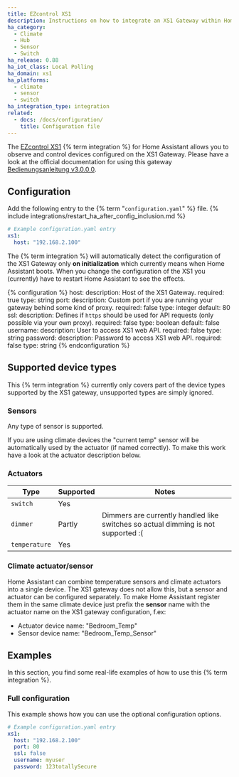 ```yaml
---
title: EZcontrol XS1
description: Instructions on how to integrate an XS1 Gateway within Home Assistant.
ha_category:
  - Climate
  - Hub
  - Sensor
  - Switch
ha_release: 0.88
ha_iot_class: Local Polling
ha_domain: xs1
ha_platforms:
  - climate
  - sensor
  - switch
ha_integration_type: integration
related:
  - docs: /docs/configuration/
    title: Configuration file
---
```


The [EZcontrol XS1](http://www.ezcontrol.de/content/view/36/28/) {% term integration %} for Home Assistant allows you to observe and control devices configured on the XS1 Gateway. Please have a look at the official documentation for using this gateway [Bedienungsanleitung v3.0.0.0](http://www.ezcontrol.de/support/downloads/XS1/xs1manual/Bedienungsanleitung_EZcontrol_XS1_3.0.0.0-2.pdf).

## Configuration

Add the following entry to the {% term "`configuration.yaml`" %} file.
{% include integrations/restart_ha_after_config_inclusion.md %}

```yaml
# Example configuration.yaml entry
xs1:
  host: "192.168.2.100"
```

The {% term integration %} will automatically detect the configuration of the XS1 Gateway only **on initialization** which currently means when Home Assistant boots. When you change the configuration of the XS1 you (currently) have to restart Home Assistant to see the effects.

{% configuration %}
host:
  description: Host of the XS1 Gateway.
  required: true
  type: string
port:
  description: Custom port if you are running your gateway behind some kind of proxy.
  required: false
  type: integer
  default: 80
ssl:
  description: Defines if `https` should be used for API requests  (only possible via your own proxy).
  required: false
  type: boolean
  default: false
username:
  description: User to access XS1 web API.
  required: false
  type: string
password:
  description: Password to access XS1 web API.
  required: false
  type: string
{% endconfiguration %}

## Supported device types

<div class='note warning'>
This {% term integration %} currently only covers part of the device types supported by the XS1 gateway, unsupported types are simply ignored.
</div>

### Sensors

Any type of sensor is supported.

<div class='note warning'>
If you are using climate devices the "current temp" sensor will be automatically used by the actuator (if named correctly). To make this work have a look at the actuator description below.
</div>

### Actuators

| Type          | Supported | Notes                                                                             |
| ------------- | --------- | --------------------------------------------------------------------------------- |
| `switch`      | Yes       |                                                                                   |
| `dimmer`      | Partly    | Dimmers are currently handled like switches so actual dimming is not supported :( |
| `temperature` | Yes       |                                                                                   |

### Climate actuator/sensor

Home Assistant can combine temperature sensors and climate actuators into a single device. The XS1 gateway does not allow this, but a sensor and actuator can be configured separately. To make Home Assistant register them in the same climate device just prefix the **sensor** name with the actuator name on the XS1 gateway configuration, f.ex:

- Actuator device name: "Bedroom_Temp"
- Sensor device name: "Bedroom_Temp_Sensor"

## Examples

In this section, you find some real-life examples of how to use this {% term integration %}.

### Full configuration

This example shows how you can use the optional configuration options.

```yaml
# Example configuration.yaml entry
xs1:
  host: "192.168.2.100"
  port: 80
  ssl: false
  username: myuser
  password: 123totallySecure
```
